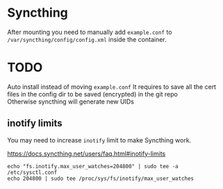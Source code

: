 # Syncthing

After mounting you need to manually add `example.conf` to `/var/syncthing/config/config.xml` inside the container.

# TODO
Auto install instead of moving `example.conf`
It requires to save all the cert files in the config dir to be saved (encrypted) in the git repo\
Otherwise syncthing will generate new UIDs

## inotify limits
You may need to increase `inotify` limit to make Syncthing work.

https://docs.syncthing.net/users/faq.html#inotify-limits

```shell
echo "fs.inotify.max_user_watches=204800" | sudo tee -a /etc/sysctl.conf
echo 204800 | sudo tee /proc/sys/fs/inotify/max_user_watches
```
